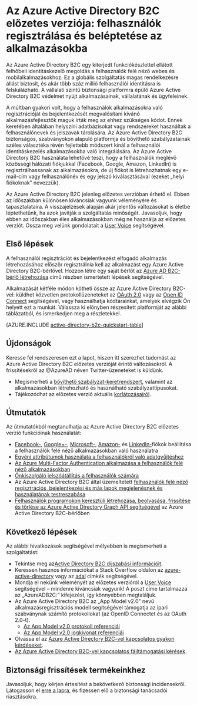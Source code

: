 <properties
    pageTitle="Azure Active Directory B2C előzetes verziója: Áttekintés | Microsoft Azure"
    description="A felhasználók felé néző alkalmazások fejlesztése az Azure Active Directory B2C-vel"
    services="active-directory-b2c"
    documentationCenter=""
    authors="swkrish"
    manager="msmbaldwin"
    editor="bryanla"/>

<tags
    ms.service="active-directory-b2c"
    ms.workload="identity"
    ms.tgt_pltfrm="na"
    ms.devlang="na"
    ms.topic="hero-article"
    ms.date="06/06/2016"
    ms.author="swkrish"/>

# Az Azure Active Directory B2C előzetes verziója: felhasználók regisztrálása és beléptetése az alkalmazásokba 

Az Azure Active Directory B2C egy kiterjedt funkciókészlettel ellátott felhőbeli identitáskezelő megoldás a felhasználók felé néző webes és mobilalkalmazásokhoz. Ez a globális szolgáltatás magas rendelkezésre állást biztosít, és akár több száz millió felhasználói identitásra is felskálázható. A vállalati szintű biztonsági platformra épülő Azure Active Directory B2C védelmet nyújt alkalmazásainak, vállalatának és ügyfeleinek.

A múltban gyakori volt, hogy a felhasználók alkalmazásokra való regisztrációját és bejelentkezését megvalósítani kívánó alkalmazásfejlesztők maguk írták meg az ehhez szükséges kódot. Ennek keretében általában helyszíni adatbázisokat vagy rendszereket használtak a felhasználónevek és jelszavak tárolására. Az Azure Active Directory B2C biztonságos, szabványokon alapuló platformja és bővíthető szabályzatainak széles választéka révén fejlettebb módszert kínál a felhasználói identitáskezelés alkalmazásokba való integrálására. Az Azure Active Directory B2C használata lehetővé teszi, hogy a felhasználók meglévő közösségi hálózati fiókjukkal (Facebook, Google, Amazon, LinkedIn) is regisztrálhassanak az alkalmazásokra, de új fiókot is létrehozhatnak egy e-mail-cím vagy felhasználónév és egy jelszó kiválasztásával (ezeket „helyi fiókoknak” nevezzük).

Az Azure Active Directory B2C jelenleg előzetes verzióban érhető el. Ebben az időszakban különösen kíváncsiak vagyunk véleményére és tapasztalataira. A visszajelzések alapján akár jelentős változásokat is életbe léptethetünk, ha azok javítják a szolgáltatás minőségét.  Javasoljuk, hogy ebben az időszakban éles alkalmazásokban még ne használja az előzetes verziót. Ossza meg velünk gondolatait a [User Voice](https://feedback.azure.com/forums/169401-azure-active-directory/) segítségével.

## Első lépések

A felhasználói regisztrációt és bejelentkezést elfogadó alkalmazás létrehozásához először regisztrálnia kell az alkalmazást egy Azure Active Directory B2C-bérlővel. Hozzon létre egy saját bérlőt az [Azure AD B2C-bérlő létrehozása](active-directory-b2c-get-started.md) című részben ismertetett lépések segítségével.

Alkalmazását kétféle módon kötheti össze az Azure Active Directory B2C-vel: küldhet közvetlen protokollüzeneteket az [OAuth 2.0](active-directory-b2c-reference-protocols.md#oauth2-authorization-code-flow) vagy az [Open ID Connect](active-directory-b2c-reference-protocols.md#openid-connect-sign-in-flow) segítségével, vagy használhatja kódtárainkat, amelyek elvégzik Ön helyett ezt a munkát. Válassza ki előnyben részesített platformját az alábbi táblázatból, és ismerkedjen meg a részletekkel.

[AZURE.INCLUDE [active-directory-b2c-quickstart-table](../../includes/active-directory-b2c-quickstart-table.md)]

## Újdonságok

Keresse fel rendszeresen ezt a lapot, hiszen itt szerezhet tudomást az Azure Active Directory B2C előzetes verzióját érintő változásokról. A frissítésekről az @AzureAD néven Twitter-üzeneteket is küldünk.

- Megismerheti a [bővíthető szabályzat-keretrendszert](active-directory-b2c-reference-policies.md), valamint az alkalmazásokban létrehozható és használható szabályzattípusokat.
- Tájékozódhat az előzetes verzió aktuális [korlátozásairól](active-directory-b2c-limitations.md).

## Útmutatók

Az útmutatókból megtanulhatja az Azure Active Directory B2C előzetes verzió funkcióinak használatát:

- [Facebook-](active-directory-b2c-setup-fb-app.md), [Google+-](active-directory-b2c-setup-goog-app.md), [Microsoft-](active-directory-b2c-setup-msa-app.md), [Amazon-](active-directory-b2c-setup-amzn-app.md) és [LinkedIn-](active-directory-b2c-setup-li-app.md)fiókok beállítása a felhasználók felé néző alkalmazásokban való használatra
- [Egyéni attribútumok használata a felhasználókról való adatgyűjtéshez](active-directory-b2c-reference-custom-attr.md)
- [Az Azure Multi-Factor Authentication alkalmazása a felhasználók felé néző alkalmazásokban](active-directory-b2c-reference-mfa.md)
- [Önkiszolgáló jelszóátállítás a felhasználók számára](active-directory-b2c-reference-sspr.md)
- Az Azure Active Directory B2C által üzemeltetett [felhasználók felé néző regisztrációs, bejelentkezési és más lapok megjelenésnek és használatának testreszabása](active-directory-b2c-reference-ui-customization.md)
- [Felhasználók programokon keresztüli létrehozása, beolvasása, frissítése és törlése az Azure Active Directory Graph API segítségével](active-directory-b2c-devquickstarts-graph-dotnet.md) az Azure Active Directory B2C-bérlőben

## Következő lépések

Az alábbi hivatkozások segítségével mélyebben is megismerheti a szolgáltatást:

- Tekintse meg az[Active Directory B2C díjszabási információit](https://azure.microsoft.com/pricing/details/active-directory-b2c/).
- Keressen hasznos információkat a Stack Overflow oldalon az [azure-active-directory](http://stackoverflow.com/questions/tagged/azure-active-directory) vagy az [adal](http://stackoverflow.com/questions/tagged/adal) címkék segítségével.
- Mondja el nekünk véleményét az előzetes verzióról a [User Voice](https://feedback.azure.com/forums/169401-azure-active-directory/) segítségével – mindenre kíváncsiak vagyunk! A poszt címe tartalmazza az „AzureADB2C:” kifejezést, így könnyebben megtaláljuk.
- Az Azure Active Directory B2C az „App Model v2.0” nevű alkalmazásregisztrációs modell segítségével támogatja az ipari szabványnak számító protokollokat (az OpenID Connectet és az OAuth 2.0-t). 
  - [Az App Model v2.0 protokoll referenciái](active-directory-b2c-reference-protocols.md)
  - [Az App Model v2.0 jogkivonat referenciái](active-directory-b2c-reference-tokens.md)
- Olvassa el az [Azure Active Directory B2C-vel kapcsolatos gyakori kérdéseket](active-directory-b2c-faqs.md).
- [Az Azure Active Directory B2C-vel kapcsolatos fájltámogatási kérések](active-directory-b2c-support.md).

## Biztonsági frissítések termékeinkhez

Javasoljuk, hogy kérjen értesítést a bekövetkező biztonsági incidensekről. Látogasson el [erre a lapra](https://technet.microsoft.com/security/dd252948), és fizessen elő a biztonsági tanácsadói riasztásokra.



<!--HONumber=Jun16_HO2-->


